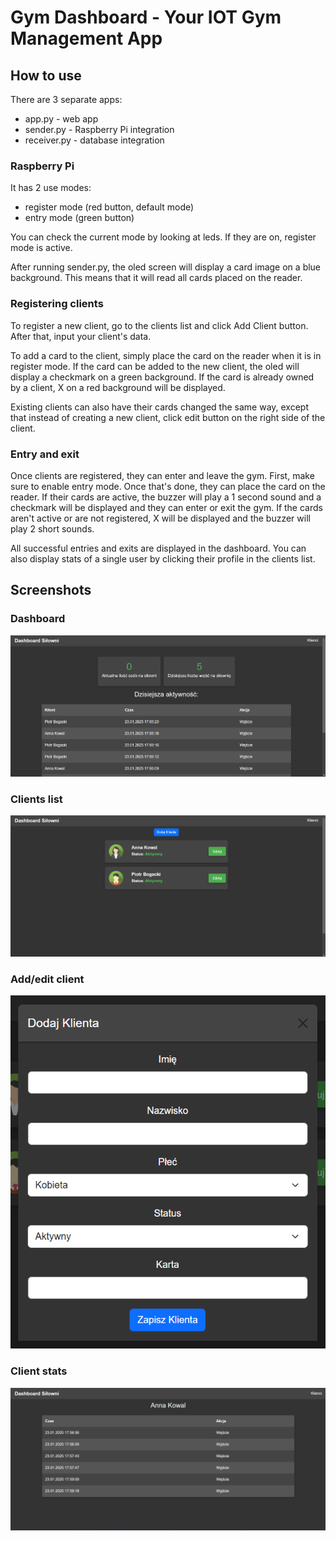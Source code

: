 # Gym Dashboard - Your IOT Gym Management App

## How to use
There are 3 separate apps:
- app.py - web app
- sender.py - Raspberry Pi integration
- receiver.py - database integration

### Raspberry Pi
It has 2 use modes:
- register mode (red button, default mode)
- entry mode (green button)

You can check the current mode by looking at leds. If they are on, register mode is active.

After running sender.py, the oled screen will display a card image on a blue background. This means that it will read all cards placed on the reader. 

### Registering clients
To register a new client, go to the clients list and click Add Client button. After that, input your client's data. 

To add a card to the client, simply place the card on the reader when it is in register mode. If the card can be added to the new client, the oled will display a checkmark on a green background. If the card is already owned by a client, X on a red background will be displayed.

Existing clients can also have their cards changed the same way, except that instead of creating a new client, click edit button on the right side of the client.

### Entry and exit
Once clients are registered, they can enter and leave the gym. First, make sure to enable entry mode. Once that's done, they can place the card on the reader. If their cards are active, the buzzer will play a 1 second sound and a checkmark will be displayed and they can enter or exit the gym. If the cards aren't active or are not registered, X will be displayed and the buzzer will play 2 short sounds.

All successful entries and exits are displayed in the dashboard. You can also display stats of a single user by clicking their profile in the clients list.

## Screenshots

### Dashboard
![dashboard](https://raw.githubusercontent.com/PiotrO15/Gym-Dashboard-IOT/refs/heads/main/screenshots/dashboard.png)

### Clients list
![clients-list](https://raw.githubusercontent.com/PiotrO15/Gym-Dashboard-IOT/refs/heads/main/screenshots/clients-list.png)

### Add/edit client
![add-client](https://raw.githubusercontent.com/PiotrO15/Gym-Dashboard-IOT/refs/heads/main/screenshots/add-client.png)

### Client stats
![client-logs](https://raw.githubusercontent.com/PiotrO15/Gym-Dashboard-IOT/refs/heads/main/screenshots/client-logs.png)




